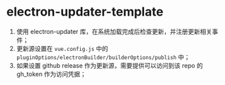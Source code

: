 # electron-updater-template

1. 使用 electron-updater 库，在系统加载完成后检查更新，并注册更新相关事件；
2. 更新源设置在 `vue.config.js` 中的 `pluginOptions/electronBuilder/builderOptions/publish` 中；
3. 如果设置 github release 作为更新源，需要提供可以访问到该 repo 的 gh_token 作为访问凭据；
